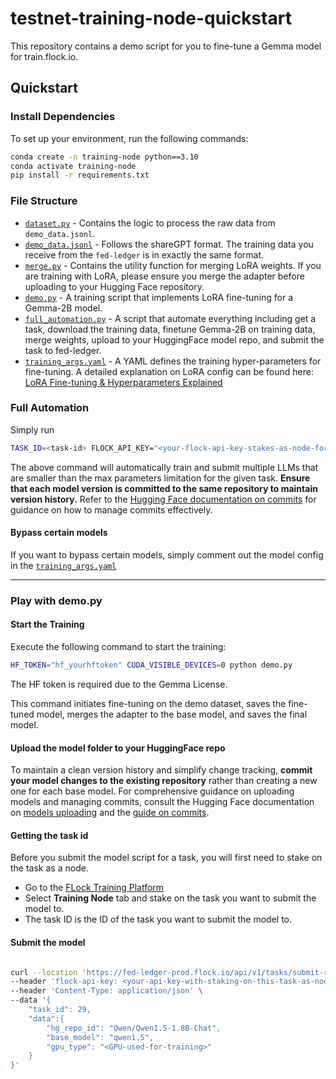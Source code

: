 # testnet-training-node-quickstart

This repository contains a demo script for you to fine-tune a Gemma model for train.flock.io.

## Quickstart

### Install Dependencies

To set up your environment, run the following commands:

```bash
conda create -n training-node python==3.10
conda activate training-node
pip install -r requirements.txt
```

### File Structure

- [`dataset.py`](dataset.py) - Contains the logic to process the raw data from `demo_data.jsonl`.
- [`demo_data.jsonl`](demo_data.jsonl) - Follows the shareGPT format. The training data you receive from the `fed-ledger` is in exactly the same format.
- [`merge.py`](merge.py) - Contains the utility function for merging LoRA weights. If you are training with LoRA, please ensure you merge the adapter before uploading to your Hugging Face repository.
- [`demo.py`](demo.py) - A training script that implements LoRA fine-tuning for a Gemma-2B model.
- [`full_automation.py`](full_automation.py) - A script that automate everything including get a task, download the training data, finetune Gemma-2B on training data, merge weights, upload to your HuggingFace model repo, and submit the task to fed-ledger.
- [`training_args.yaml`](training_args.yaml) - A YAML defines the training hyper-parameters for fine-tuning. A detailed explanation on LoRA config can be found here: [LoRA Fine-tuning & Hyperparameters Explained](https://www.entrypointai.com/blog/lora-fine-tuning/)

### Full Automation

Simply run

```bash
TASK_ID=<task-id> FLOCK_API_KEY="<your-flock-api-key-stakes-as-node-for-the-task>" HF_TOKEN="<your-hf-token>" CUDA_VISIBLE_DEVICES=0 HF_USERNAME="your-hf-user-name" python full_automation.py
```

The above command will automatically train and submit multiple LLMs that are smaller than the max parameters limitation for the given task. **Ensure that each model version is committed to the same repository to maintain version history.** Refer to the [Hugging Face documentation on commits](https://huggingface.co/docs/hub/repositories-getting-started#pushing-files) for guidance on how to manage commits effectively.

#### Bypass certain models

If you want to bypass certain models, simply comment out the model config in the [`training_args.yaml`](training_args.yaml)

---

### Play with demo.py

#### Start the Training

Execute the following command to start the training:

```bash
HF_TOKEN="hf_yourhftoken" CUDA_VISIBLE_DEVICES=0 python demo.py
```

The HF token is required due to the Gemma License.

This command initiates fine-tuning on the demo dataset, saves the fine-tuned model, merges the adapter to the base model, and saves the final model.

#### Upload the model folder to your HuggingFace repo

To maintain a clean version history and simplify change tracking, **commit your model changes to the existing repository** rather than creating a new one for each base model. For comprehensive guidance on uploading models and managing commits, consult the Hugging Face documentation on [models uploading](https://huggingface.co/docs/hub/en/models-uploading) and the [guide on commits](https://huggingface.co/docs/hub/repositories-getting-started#pushing-files).

#### Getting the task id

Before you submit the model script for a task, you will first need to stake on the task as a node.

- Go to the [FLock Training Platform](https://train.flock.io/stake)
- Select **Training Node** tab and stake on the task you want to submit the model to.
- The task ID is the ID of the task you want to submit the model to.

#### Submit the model

```bash

curl --location 'https://fed-ledger-prod.flock.io/api/v1/tasks/submit-result' \
--header 'flock-api-key: <your-api-key-with-staking-on-this-task-as-node>' \
--header 'Content-Type: application/json' \
--data '{
    "task_id": 29,
    "data":{
        "hg_repo_id": "Qwen/Qwen1.5-1.8B-Chat",
        "base_model": "qwen1.5",
        "gpu_type": "<GPU-used-for-training>"
    }
}'
```
